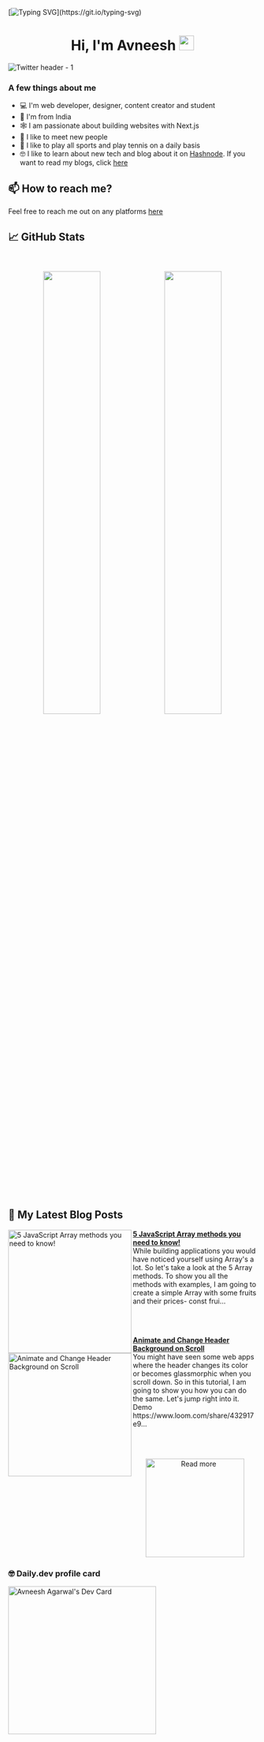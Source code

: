 [![Typing SVG](https://readme-typing-svg.herokuapp.com?size=24&width=600&lines=Welcome+To+Avneesh's+GitHub+Profile!)](https://git.io/typing-svg)

<h1 align="center">Hi, I'm Avneesh <img src="https://raw.githubusercontent.com/MartinHeinz/MartinHeinz/master/wave.gif" width="30px"></h1>

![Twitter header - 1](https://user-images.githubusercontent.com/76690419/143735787-4425d946-b829-46eb-bd97-c68b76ae2a9e.png)


### A few things about me

- 💻 I'm web developer, designer, content creator and student
- 📍 I'm from India
- 🕸️ I am passionate about building websites with Next.js
- 🤝 I like to meet new people
- 🎾 I like to play all sports and play tennis on a daily basis
- 🤓 I like to learn about new tech and blog about it on [Hashnode](https://hashnode.com/@avneesh0612). If you want to read my blogs, click [here](https://blog.avneesh.tech)

## 📫 How to reach me?

Feel free to reach me out on any platforms [here](links.avneesh.tech)

## 📈 GitHub Stats
<br>
<p align="center">
  <img width="48%" src="https://github-readme-stats.vercel.app/api?username=avneesh0612&show_icons=true&theme=radical" />
  <img width="48%" src="https://github-readme-streak-stats.herokuapp.com/?user=avneesh0612&theme=radical" />
</p>

## 📰 My Latest Blog Posts

<!-- HASHNODE_BLOG:START -->
<p align="left">
<a href="https://blog.avneesh.tech//5-javascript-array-methods" title="5 JavaScript Array methods you need to know!"><img src="https://cdn.hashnode.com/res/hashnode/image/upload/v1637670452757/AqpSuw5g6.png" alt="5 JavaScript Array methods you need to know!" width="250px" align="left" /></a>
<a href="https://blog.avneesh.tech//5-javascript-array-methods" title="5 JavaScript Array methods you need to know!"><strong>5 JavaScript Array methods you need to know!</strong></a>
<br/> While building applications you would have noticed yourself using Array's a lot. So let's take a look at the 5 Array methods.
To show you all the methods with examples, I am going to create a simple Array with some fruits and their prices-
const frui... </p> <br/> <br/>
<p align="left">
<a href="https://blog.avneesh.tech//animate-and-change-header-background-on-scroll" title="Animate and Change Header Background on Scroll"><img src="https://cdn.hashnode.com/res/hashnode/image/upload/v1636354538679/yUuVhSKRb.png" alt="Animate and Change Header Background on Scroll" width="250px" align="left" /></a>
<a href="https://blog.avneesh.tech//animate-and-change-header-background-on-scroll" title="Animate and Change Header Background on Scroll"><strong>Animate and Change Header Background on Scroll</strong></a>
<br/> You might have seen some web apps where the header changes its color or becomes glassmorphic when you scroll down. So in this tutorial, I am going to show you how you can do the same. Let's jump right into it.
Demo
https://www.loom.com/share/432917e9... </p> <br/> <br/>
<!-- HASHNODE_BLOG:END -->

<p align="center">  
<a href="https://blog.avneesh.tech/"><img src="https://user-images.githubusercontent.com/76690419/142756081-13352f92-8482-4a86-acbb-72dc164e8746.png" alt="Read more" width="200"/></a>
</p>

### 🤓 Daily.dev profile card

<a href="https://app.daily.dev/avneesh0612"><img src="https://api.daily.dev/devcards/ce4ce03d4f074a4d8143c215bf1e126d.png?r=4vo" width="300" alt="Avneesh Agarwal's Dev Card"/></a>
